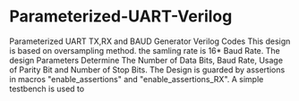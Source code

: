# Parameterized-UART-Verilog
Parameterized UART TX,RX and BAUD Generator Verilog Codes
This design is based on oversampling method. the samling rate is 16* Baud Rate.
The design Parameters Determine The Number of Data Bits, Baud Rate, Usage of Parity Bit and Number of Stop Bits.
The Design is guarded by assertions in macros "enable_assertions" and "enable_assertions_RX". A simple testbench is used to 
